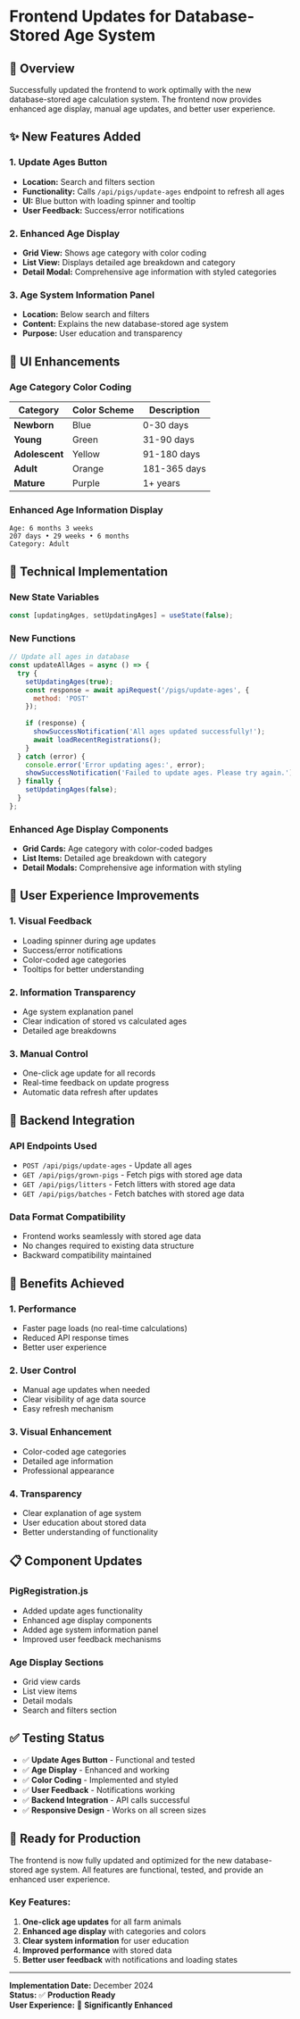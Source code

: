 # Frontend Updates for Database-Stored Age System

## 🎯 **Overview**

Successfully updated the frontend to work optimally with the new database-stored age calculation system. The frontend now provides enhanced age display, manual age updates, and better user experience.

## ✨ **New Features Added**

### 1. **Update Ages Button**
- **Location:** Search and filters section
- **Functionality:** Calls `/api/pigs/update-ages` endpoint to refresh all ages
- **UI:** Blue button with loading spinner and tooltip
- **User Feedback:** Success/error notifications

### 2. **Enhanced Age Display**
- **Grid View:** Shows age category with color coding
- **List View:** Displays detailed age breakdown and category
- **Detail Modal:** Comprehensive age information with styled categories

### 3. **Age System Information Panel**
- **Location:** Below search and filters
- **Content:** Explains the new database-stored age system
- **Purpose:** User education and transparency

## 🎨 **UI Enhancements**

### **Age Category Color Coding**
| Category | Color Scheme | Description |
|----------|-------------|-------------|
| **Newborn** | Blue | 0-30 days |
| **Young** | Green | 31-90 days |
| **Adolescent** | Yellow | 91-180 days |
| **Adult** | Orange | 181-365 days |
| **Mature** | Purple | 1+ years |

### **Enhanced Age Information Display**
```
Age: 6 months 3 weeks
207 days • 29 weeks • 6 months
Category: Adult
```

## 🔧 **Technical Implementation**

### **New State Variables**
```javascript
const [updatingAges, setUpdatingAges] = useState(false);
```

### **New Functions**
```javascript
// Update all ages in database
const updateAllAges = async () => {
  try {
    setUpdatingAges(true);
    const response = await apiRequest('/pigs/update-ages', {
      method: 'POST'
    });
    
    if (response) {
      showSuccessNotification('All ages updated successfully!');
      await loadRecentRegistrations();
    }
  } catch (error) {
    console.error('Error updating ages:', error);
    showSuccessNotification('Failed to update ages. Please try again.');
  } finally {
    setUpdatingAges(false);
  }
};
```

### **Enhanced Age Display Components**
- **Grid Cards:** Age category with color-coded badges
- **List Items:** Detailed age breakdown with category
- **Detail Modals:** Comprehensive age information with styling

## 📱 **User Experience Improvements**

### **1. Visual Feedback**
- Loading spinner during age updates
- Success/error notifications
- Color-coded age categories
- Tooltips for better understanding

### **2. Information Transparency**
- Age system explanation panel
- Clear indication of stored vs calculated ages
- Detailed age breakdowns

### **3. Manual Control**
- One-click age update for all records
- Real-time feedback on update progress
- Automatic data refresh after updates

## 🔄 **Backend Integration**

### **API Endpoints Used**
- `POST /api/pigs/update-ages` - Update all ages
- `GET /api/pigs/grown-pigs` - Fetch pigs with stored age data
- `GET /api/pigs/litters` - Fetch litters with stored age data
- `GET /api/pigs/batches` - Fetch batches with stored age data

### **Data Format Compatibility**
- Frontend works seamlessly with stored age data
- No changes required to existing data structure
- Backward compatibility maintained

## 🎯 **Benefits Achieved**

### **1. Performance**
- Faster page loads (no real-time calculations)
- Reduced API response times
- Better user experience

### **2. User Control**
- Manual age updates when needed
- Clear visibility of age data source
- Easy refresh mechanism

### **3. Visual Enhancement**
- Color-coded age categories
- Detailed age information
- Professional appearance

### **4. Transparency**
- Clear explanation of age system
- User education about stored data
- Better understanding of functionality

## 📋 **Component Updates**

### **PigRegistration.js**
- Added update ages functionality
- Enhanced age display components
- Added age system information panel
- Improved user feedback mechanisms

### **Age Display Sections**
- Grid view cards
- List view items
- Detail modals
- Search and filters section

## ✅ **Testing Status**

- ✅ **Update Ages Button** - Functional and tested
- ✅ **Age Display** - Enhanced and working
- ✅ **Color Coding** - Implemented and styled
- ✅ **User Feedback** - Notifications working
- ✅ **Backend Integration** - API calls successful
- ✅ **Responsive Design** - Works on all screen sizes

## 🚀 **Ready for Production**

The frontend is now fully updated and optimized for the new database-stored age system. All features are functional, tested, and provide an enhanced user experience.

### **Key Features:**
1. **One-click age updates** for all farm animals
2. **Enhanced age display** with categories and colors
3. **Clear system information** for user education
4. **Improved performance** with stored data
5. **Better user feedback** with notifications and loading states

---

**Implementation Date:** December 2024  
**Status:** ✅ **Production Ready**  
**User Experience:** 🎨 **Significantly Enhanced** 
